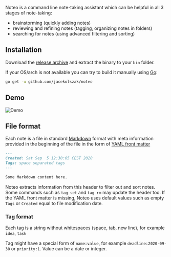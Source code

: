 Noteo is a command line note-taking assistant which can be helpful in all 3 stages of note-taking:

* brainstorming (quickly adding notes)
* reviewing and refining notes (tagging, organizing notes in folders)
* searching for notes (using advanced filtering and sorting)

## Installation

Download the [release archive](https://github.com/jacekolszak/noteo/releases) and extract the binary to your `bin` folder.

If your OS/arch is not available you can try to build it manually using [Go](https://golang.org/):

```bash
go get -u github.com/jacekolszak/noteo
```

## Demo

![Demo](demo/demo.gif)

## File format

Each note is a file in standard [Markdown](https://en.wikipedia.org/wiki/Markdown) format with meta information provided in the beginning of the file in the form of [YAML front matter](https://jekyllrb.com/docs/front-matter/)

```md
---
Created: Sat Sep  5 12:30:05 CEST 2020
Tags: space separated tags
---

Some Markdown content here.
```

Noteo extracts information from this header to filter out and sort notes. Some commands such as `tag set` and `tag rm` may update the header too. If the YAML front matter is missing, Noteo uses default values such as empty `Tags` or `Created` equal to file modification date.

### Tag format

Each tag is a string without whitespaces (space, tab, new line), for example `idea`, `task`

Tag might have a special form of `name:value`, for example `deadline:2020-09-30` or `priority:1`. Value can be a date or integer.
